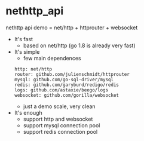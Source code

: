 # nethttp_api
nethttp api demo = net/http + httprouter + websocket

* It's fast
  * based on net/http (go 1.8 is already very fast)
* It's simple
  * few main dependences
  ```
  http: net/http
  router: github.com/julienschmidt/httprouter
  mysql: github.com/go-sql-driver/mysql
  redis: github.com/garyburd/redigo/redis
  logs: github.com/astaxie/beego/logs
  websocket: github.com/gorilla/websocket
  ```
  * just a demo scale, very clean
* It's enough
  * support http and websocket
  * support mysql connection pool
  * support redis connection pool